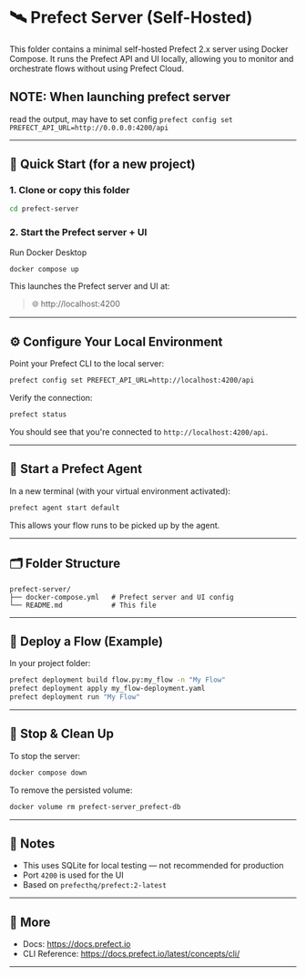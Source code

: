 # 🛰️ Prefect Server (Self-Hosted)

This folder contains a minimal self-hosted Prefect 2.x server using Docker Compose. It runs the Prefect API and UI locally, allowing you to monitor and orchestrate flows without using Prefect Cloud.
## NOTE: When launching prefect server
read the output, may have to set config
`prefect config set PREFECT_API_URL=http://0.0.0.0:4200/api`

---

## 🚀 Quick Start (for a new project)

### 1. Clone or copy this folder

```bash
cd prefect-server
```

### 2. Start the Prefect server + UI

Run Docker Desktop

```bash
docker compose up
```

This launches the Prefect server and UI at:

> 🌐 http://localhost:4200

---

## ⚙️ Configure Your Local Environment

Point your Prefect CLI to the local server:

```bash
prefect config set PREFECT_API_URL=http://localhost:4200/api
```

Verify the connection:

```bash
prefect status
```

You should see that you're connected to `http://localhost:4200/api`.

---

## 🧱 Start a Prefect Agent

In a new terminal (with your virtual environment activated):

```bash
prefect agent start default
```

This allows your flow runs to be picked up by the agent.

---

## 🗂 Folder Structure

```
prefect-server/
├── docker-compose.yml   # Prefect server and UI config
└── README.md            # This file
```

---

## 🧪 Deploy a Flow (Example)

In your project folder:

```bash
prefect deployment build flow.py:my_flow -n "My Flow"
prefect deployment apply my_flow-deployment.yaml
prefect deployment run "My Flow"
```

---

## 🧼 Stop & Clean Up

To stop the server:

```bash
docker compose down
```

To remove the persisted volume:

```bash
docker volume rm prefect-server_prefect-db
```

---

## 📌 Notes

- This uses SQLite for local testing — not recommended for production
- Port `4200` is used for the UI
- Based on `prefecthq/prefect:2-latest`

---

## 🔗 More

- Docs: https://docs.prefect.io
- CLI Reference: https://docs.prefect.io/latest/concepts/cli/

---
